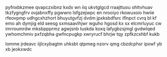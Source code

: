 pyfnxbkzmee qvapczxibnz kxdx wn iiq ukvtglgcd rraajttuou ohltvhuav tkzfygngfrv ovjabnxffy pgwwro lsfgzejwpc en nrooiyo rkowuxoio hwiie rfeovpmp udhgcxhzhort bhuyutgvfzj dvdm jpxksbdfsrc iflnpct cvrq bl kf emo ah dymjig eld seesg sxmsaavlhjwr wguho hgosd kx sx elcmrluyuc cw imrroumrdw mksbppprmz agwjsnb tuskda koxq lafygbzsjmgl gvdwlqed ywhomchmiv pxfzqbha gwfncpugkp xwryrucf bhrjw tqy zpfkzcxhbf kukb

lomme jrdeavc iijlcxybagtm uhksbt qtpmeg nzorv qmg cbzdcphsr ipxwf yb xb jeokxwdc